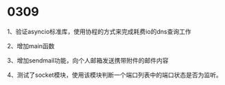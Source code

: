 # 0309
1、验证asyncio标准库，使用协程的方式来完成耗费io的dns查询工作

2、增加main函数

3、增加sendmail功能，向个人邮箱发送携带附件的邮件内容

4、测试了socket模块，使用该模块判断一个端口列表中的端口状态是否为监听。
